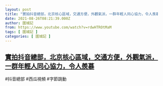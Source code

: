 ```yaml
---
layout: post
title: "實拍抖音總部，北京核心區域，交通方便，外觀氣派，一群年輕人同心協力，令人羨慕"
date: 2021-08-26T08:21:39.000Z
author: 圍城記
from: https://www.youtube.com/watch?v=rdwHTROtMaM
tags: [ 圍城記 ]
categories: [ 圍城記 ]
---
```

<!--1629966099000-->
[實拍抖音總部，北京核心區域，交通方便，外觀氣派，一群年輕人同心協力，令人羨慕](https://www.youtube.com/watch?v=rdwHTROtMaM)
------

<div>
#抖音總部 #西瓜視頻 #字節跳動
</div>
